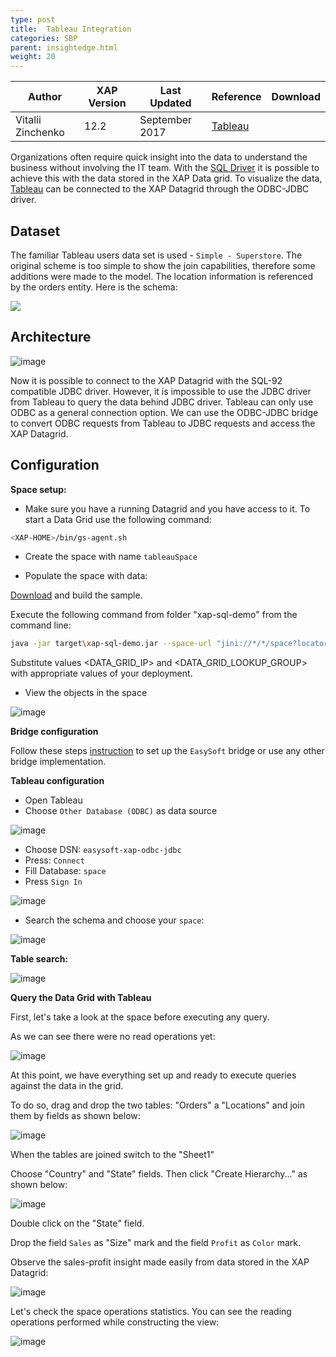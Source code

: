 ```yaml
---
type: post
title:  Tableau Integration
categories: SBP
parent: insightedge.html
weight: 20
---
```



|Author|XAP Version|Last Updated | Reference | Download |
|------|-----------|-------------|-----------|----------|
| Vitalii Zinchenko    | 12.2 | September 2017|  [Tableau](https://www.tableau.com/)  |     |




Organizations often require quick insight into the data to understand the business without involving  the IT team. With the [SQL Driver]({{%latestjavaurl%}}/sql-query-intro.html) 
it is possible to achieve this with the data stored in the XAP Data grid. To visualize  the data, [Tableau](https://www.tableau.com/) can be connected to the XAP Datagrid through the ODBC-JDBC driver.


## Dataset

The familiar Tableau users data set is used - `Simple - Superstore`. 
The original scheme is too simple to show the join capabilities, therefore some additions were made to the model.
The location information is referenced by the orders entity. Here is the schema:

 
![](/attachment_files/sbp/tableau/schema.png)
 
## Architecture

 
![image](/attachment_files/sbp/tableau/diagram.png)
 

Now it is possible to connect to the XAP Datagrid with the SQL-92 compatible JDBC driver. However, it is impossible to use the JDBC driver from Tableau to query the data behind JDBC driver. Tableau can only use ODBC as a general connection option. 
We can use the ODBC-JDBC bridge to convert ODBC requests from Tableau to JDBC requests and access the XAP Datagrid.

 

## Configuration

**Space setup:**

- Make sure you have a running Datagrid and you have access to it. To start a Data Grid use the following command:

```bash
<XAP-HOME>/bin/gs-agent.sh 
```
- Create the space with name `tableauSpace`

- Populate the space with data: 

[Download](/download_files/sbp/xap-sql-demo.rar) and build the sample.

Execute the following command from folder "xap-sql-demo" from the command line: 

```bash
java -jar target\xap-sql-demo.jar --space-url "jini://*/*/space?locators=<DATA_GRID_IP>" --lookup-group <DATA_GRID_LOOKUP_GROUP>
```

Substitute values <DATA_GRID_IP> and <DATA_GRID_LOOKUP_GROUP> with appropriate values of your deployment.


- View the objects in the space

 
![image](/attachment_files/sbp/tableau/xap_1.png)
 

**Bridge configuration**

Follow these steps [instruction](./tableau-configuration.html) to set up the `EasySoft` bridge or use any other bridge implementation.


**Tableau configuration**

 - Open Tableau
 - Choose `Other Database (ODBC)` as data source


![image](/attachment_files/sbp/tableau/tableau_0.png)

 - Choose DSN: `easysoft-xap-odbc-jdbc`
 - Press: `Connect`
 - Fill Database: `space`
 - Press `Sign In`

 
![image](/attachment_files/sbp/tableau/tableau_2_1.png)
 

 - Search the schema and choose your `space`:

 
![image](/attachment_files/sbp/tableau/tableau_3.png)
 

**Table search:**

 
![image](/attachment_files/sbp/tableau/tableau_1.png)
 

**Query the Data Grid with Tableau**

First, let's take a look at the space before executing any query.

As we can see there were no read operations yet:

 
![image](/attachment_files/sbp/tableau/xap_2.png)
 

At this point, we have everything set up and ready to execute queries against the data in the grid.

To do so, drag and drop the two tables: "Orders" a "Locations" and join them by fields as shown below:

 
![image](/attachment_files/sbp/tableau/tableau_2.png)
 

When the tables are joined switch to the "Sheet1"

Choose "Country" and "State" fields. Then click "Create Hierarchy..." as shown below:

 
![image](/attachment_files/sbp/tableau/tableau_3.png)
 

Double click on the "State" field.

Drop the field `Sales` as "Size" mark and the field `Profit` as `Color` mark.

Observe the sales-profit insight made easily from data stored in the XAP Datagrid:

 
![image](/attachment_files/sbp/tableau/tableau_5.png)
 

Let's check the space operations statistics. You can see the reading operations performed while constructing the view:

 
![image](/attachment_files/sbp/tableau/xap_3.png)
 

 